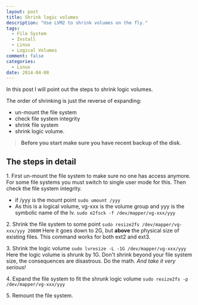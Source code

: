 ```yaml
---
layout: post
title: Shrink logic volumes
description: "Use LVM2 to shrink volumes on the fly."
tags:
  - File System
  - Install
  - Linux
  - Logical Volumes
comment: false
categories:
  - Linux
date: 2014-04-08
---
```


In this post I will point out the steps to shrink logic volumes.

The order of shrinking is just the reverse of expanding:

* un-mount the file system
* check file system integrity
* shrink file system
* shrink logic volume.

> **Before you start make sure you have recent backup of the disk.** 

## The steps in detail

1\. First un-mount the file system to make sure no one has access anymore. For some file systems you must switch to single user mode for this. Then check the file system integrity.
  - if /yyy is the mount point `sudo umount /yyy`
  - As this is a logical volume, vg-xxx is the volume group and yyy is the symbolic name of the lv. `sudo e2fsck -f /dev/mapper/vg-xxx/yyy`

2\. Shrink the file system to some point
`sudo resize2fs /dev/mapper/vg-xxx/yyy 2000M`
Here it goes down to 2G, but **above** the physical size of existing files. This command works for both ext2 and ext3.

3\. Shrink the logic volume
`sudo lvresize -L -1G /dev/mapper/vg-xxx/yyy`
Here the logic volume is shrunk by 1G. Don't shrink beyond your file system size, the consequences are disastrous. Do the math. _And take it very serious!_

4\. Expand the file system to fit the shrunk logic volume
`sudo resize2fs -p /dev/mapper/vg-xxx/yyy`

5\. Remount the file system.
